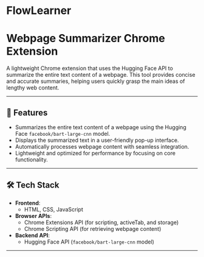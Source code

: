 # FlowLearner
# Webpage Summarizer Chrome Extension

A lightweight Chrome extension that uses the Hugging Face API to summarize the entire text content of a webpage. This tool provides concise and accurate summaries, helping users quickly grasp the main ideas of lengthy web content.

---

## 🚀 Features
- Summarizes the entire text content of a webpage using the Hugging Face `facebook/bart-large-cnn` model.
- Displays the summarized text in a user-friendly pop-up interface.
- Automatically processes webpage content with seamless integration.
- Lightweight and optimized for performance by focusing on core functionality.

---

## 🛠️ Tech Stack
- **Frontend**: 
  - HTML, CSS, JavaScript
- **Browser APIs**: 
  - Chrome Extensions API (for scripting, activeTab, and storage)
  - Chrome Scripting API (for retrieving webpage content)
- **Backend API**: 
  - Hugging Face API (`facebook/bart-large-cnn` model)

---

